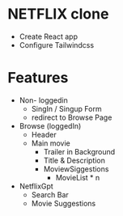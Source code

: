 # NETFLIX clone

- Create React app 
- Configure Tailwindcss

# Features
- Non- loggedin
    - SingIn / Singup Form
    - redirect to Browse Page
- Browse (loggedIn)
    - Header
    - Main movie
        - Trailer in Background
        - Title & Description
        - MoviewSiggestions
            - MovieList * n
- NetflixGpt
    - Search Bar
    - Movie Suggestions
